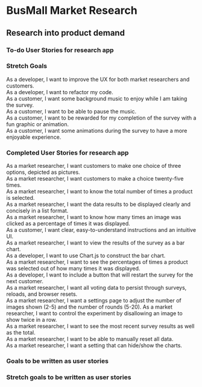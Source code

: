 # BusMall Market Research
## Research into product demand
### To-do User Stories for research app

### Stretch Goals
As a developer, I want to improve the UX for both market researchers and customers.<br/>
As a developer, I want to refactor my code.<br/>
As a customer, I want some background music to enjoy while I am taking the survey.<br/>
As a customer, I want to be able to pause the music.<br/>
As a customer, I want to be rewarded for my completion of the survey with a fun graphic or animation.<br/>
As a customer, I want some animations during the survey to have a more enjoyable experience.<br/>

### Completed User Stories for research app
As a market researcher, I want customers to make one choice of three options, depicted as pictures.<br/>
As a market researcher, I want customers to make a choice twenty-five times.<br/>
As a market researcher, I want to know the total number of times a product is selected.<br/>
As a market researcher, I want the data results to be displayed clearly and concisely in a list format.<br/>
As a market researcher, I want to know how many times an image was clicked as a percentage of times it was displayed.<br/>
As a customer, I want clear, easy-to-understand instructions and an intuitive UI.<br/>
As a market researcher, I want to view the results of the survey as a bar chart.<br/>
As a developer, I want to use Chart.js to construct the bar chart.<br/>
As a market researcher, I want to see the percentages of times a product was selected out of how many times it was displayed.<br/>
As a developer, I want to include a button that will restart the survey for the next customer.<br/>
As a market researcher, I want all voting data to persist through surveys, reloads, and browser resets.<br/>
As a market researcher, I want a settings page to adjust the number of images shown (2-5) and the number of rounds (5-20).
As a market researcher, I want to control the experiment by disallowing an image to show twice in a row.<br/>
As a market researcher, I want to see the most recent survey results as well as the total.<br/>
As a market researcher, I want to be able to manually reset all data.<br/>
As a market researcher, I want a setting that can hide/show the charts.

### Goals to be written as user stories

### Stretch goals to be written as user stories
